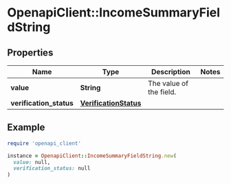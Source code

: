# OpenapiClient::IncomeSummaryFieldString

## Properties

| Name | Type | Description | Notes |
| ---- | ---- | ----------- | ----- |
| **value** | **String** | The value of the field. |  |
| **verification_status** | [**VerificationStatus**](VerificationStatus.md) |  |  |

## Example

```ruby
require 'openapi_client'

instance = OpenapiClient::IncomeSummaryFieldString.new(
  value: null,
  verification_status: null
)
```

